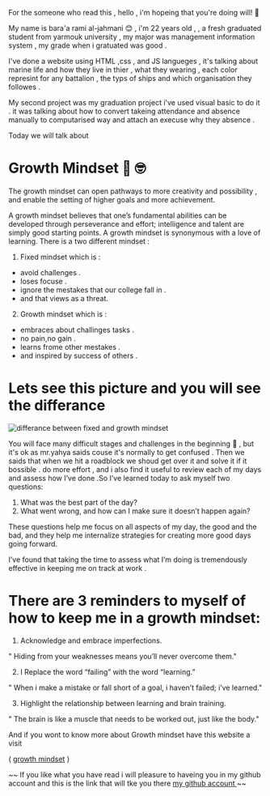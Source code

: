  For the someone who read this , hello , i'm hopeing that you're doing will! :smiling_face_with_three_hearts:

My name is bara'a rami al-jahmani :blush: , i'm 22 years old , , a fresh graduated student from yarmouk university , my major was management information system , my grade when i gratuated was good .

I've done a website using HTML ,css , and JS langueges , it's talking about marine life and how they live in thier , what they wearing , each color represint for any battalion , the typs of ships and which organisation they followes .

My second project was my graduation project i've used visual basic to do it . it was talking about how to convert takeing attendance and absence manually to computarised way and attach an execuse why they absence .
 
 Today we will talk about  
 # Growth Mindset  :brain: :nerd_face: 
 
The growth mindset can open pathways to more creativity and possibility , and enable the setting of higher goals and more achievement.

A growth mindset believes that one’s fundamental abilities can be developed through perseverance and effort; intelligence and talent are simply good starting points. A growth mindset is synonymous with a love of learning.
There is a two different mindset :
1. Fixed mindset which is :
* avoid challenges .
* loses focuse .
* ignore the mestakes that our college fall in . 
* and that views as a threat.

2. Growth mindset which is :
 * embraces about challinges tasks . 
 * no pain,no gain .
 * learns frome other mestakes . 
 * and inspired by success of others .
 
                                       
  # Lets see this picture and you will see the differance  
   ![differance between fixed and growth mindset](https://3kllhk1ibq34qk6sp3bhtox1-wpengine.netdna-ssl.com/wp-content/uploads/NewGrowthMindset2.png)
         
         
         
         
  You will face many difficult stages and challenges in the beginning  :exploding_head: , but it's ok as mr.yahya saids couse it's normally to get confused .
  Then we saids that when we hit a roadblock we shoud get over it and solve it if it bossible . do more effort , and i also find it useful to review each of my days and assess how I’ve done .So I’ve learned today to ask myself two questions:

1. What was the best part of the day?
2. What went wrong, and how can I make sure it doesn’t happen again?

These questions help me focus on all aspects of my day, the good and the bad, and they help me internalize strategies for creating more good days going forward.

I’ve found that taking the time to assess what I’m doing is tremendously effective in keeping me on track at work .

# There are 3 reminders to myself of how to keep me in a growth mindset:
1.  Acknowledge and embrace imperfections.

" Hiding from your weaknesses means you’ll never overcome them."

2.  I Replace the word “failing” with the word “learning.”

" When i make a mistake or fall short of a goal, i haven’t failed; i’ve learned." 

3.  Highlight the relationship between learning and brain training.

" The brain is like a muscle that needs to be worked out, just like the body."
  
  And if you wont to know more about Growth mindset have this website a visit
  
 (  [growth mindset](https://www.atlassian.com/blog/inside-atlassian/growth-mindset) )
  
~~ If you like what you have read i will pleasure to haveing you in my github account and this is the link that will tke you there 
[my github account ](https://github.com/baraarami)~~
